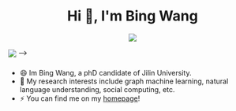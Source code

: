 <h1 align="center">Hi 👋, I'm Bing Wang</h1>

<p align="center"> 
  <img src="https://profile-counter.glitch.me/wangbing1416/count.svg" />
</p>


<!-- <a href="https://github.com/wangbing1416">
  <img align="center" src="https://github-readme-stats-teal.vercel.app/api?username=wangbing1416&show_icons=truet&include_all_commits=True&hide=contribs" alt="Bing Wang's github stats" />
</a>

<a href="https://github.com/wangbing1416">
  <!-- Change the `github-readme-stats.anuraghazra1.vercel.app` to `github-readme-stats.vercel.app`  -->
  <img align="center" src="https://github-readme-stats-teal.vercel.app/api/top-langs/?username=wangbing1416&layout=compact" />
</a> -->

###

- 😄 Im Bing Wang, a phD candidate of Jilin University.
- 🔭 My research interests include graph machine learning, natural language understanding, social computing, etc.
- ⚡ You can find me on my [homepage](https://wangbing1416.github.io)!

